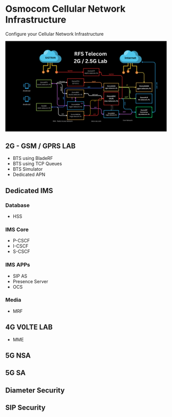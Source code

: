 # Osmocom Cellular Network Infrastructure
Configure your Cellular Network Infrastructure


![image](2G-LAB/img/RFS_Telecom_Lab.png)

## 2G - GSM / GPRS LAB

- BTS using  BladeRF
- BTS using TCP Queues
- BTS Simulator
- Dedicated APN

## Dedicated IMS

### Database
- HSS

### IMS Core
- P-CSCF
- I-CSCF
- S-CSCF

### IMS APPs

- SIP AS
- Presence Server
- OCS

### Media
- MRF

## 4G V0LTE LAB

- MME


## 5G NSA



## 5G SA



## Diameter Security


## SIP Security